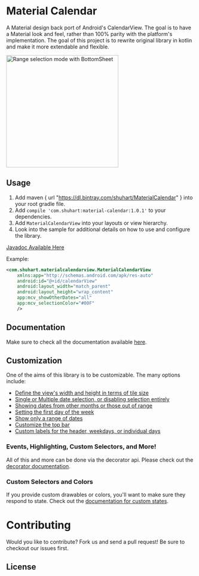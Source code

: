 Material Calendar 
======================

A Material design back port of Android's CalendarView. The goal is to have a Material look
and feel, rather than 100% parity with the platform's implementation. The goal of this project is to rewrite original library in kotlin and make it more extendable and flexible.

<img src="/images/bottomsheet.gif" alt="Range selection mode with BottomSheet" width="300px" />

Usage
-----

1. Add maven { url "https://dl.bintray.com/shuhart/MaterialCalendar" } into your root gradle file.
1. Add `compile 'com.shuhart:material-calendar:1.0.1'` to your dependencies.
2. Add `MaterialCalendarView` into your layouts or view hierarchy.
3. Look into the sample for additional details on how to use and configure the library.


[Javadoc Available Here](http://prolificinteractive.github.io/material-calendarview/)

Example:

```xml
<com.shuhart.materialcalendarview.MaterialCalendarView
    xmlns:app="http://schemas.android.com/apk/res-auto"
    android:id="@+id/calendarView"
    android:layout_width="match_parent"
    android:layout_height="wrap_content"
    app:mcv_showOtherDates="all"
    app:mcv_selectionColor="#00F"
    />
```

Documentation
-------------

Make sure to check all the documentation available [here](docs/README.md).

Customization
-------------

One of the aims of this library is to be customizable. The many options include:

* [Define the view's width and height in terms of tile size](docs/CUSTOMIZATION.md#tile-size)
* [Single or Multiple date selection, or disabling selection entirely](docs/CUSTOMIZATION.md#date-selection)
* [Showing dates from other months or those out of range](docs/CUSTOMIZATION.md#showing-other-dates)
* [Setting the first day of the week](docs/CUSTOMIZATION_BUILDER.md#first-day-of-the-week)
* [Show only a range of dates](docs/CUSTOMIZATION_BUILDER.md#date-ranges)
* [Customize the top bar](docs/CUSTOMIZATION.md#monthIndicatorView-options)
* [Custom labels for the header, weekdays, or individual days](docs/CUSTOMIZATION.md#custom-labels)


### Events, Highlighting, Custom Selectors, and More!

All of this and more can be done via the decorator api. Please check out the [decorator documentation](docs/DECORATORS.md).

### Custom Selectors and Colors

If you provide custom drawables or colors, you'll want to make sure they respond to state.
Check out the [documentation for custom states](docs/CUSTOM_SELECTORS.md).

Contributing
============

Would you like to contribute? Fork us and send a pull request! Be sure to checkout our issues first.

## License

[LICENSE]: /LICENSE
